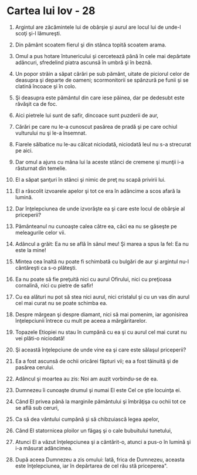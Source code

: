 # Cartea lui Iov - 28

1. Argintul are zăcămintele lui de obârşie şi aurul are locul lui de unde-l scoţi şi-l lămureşti. 

2. Din pământ scoatem fierul şi din stânca topită scoatem arama. 

3. Omul a pus hotare întunericului şi cercetează până în cele mai depărtate adâncuri, sfredelind piatra ascunsă în umbră şi în beznă. 

4. Un popor străin a săpat cărări pe sub pământ, uitate de piciorul celor de deasupra şi departe de oameni; scormonitorii se spânzură pe funii şi se clatină încoace şi în colo. 

5. Şi deasupra este pământul din care iese pâinea, dar pe dedesubt este răvăşit ca de foc. 

6. Aici pietrele lui sunt de safir, dincoace sunt puzderii de aur, 

7. Cărări pe care nu le-a cunoscut pasărea de pradă şi pe care ochiul vulturului nu şi le-a însemnat. 

8. Fiarele sălbatice nu le-au călcat niciodată, niciodată leul nu s-a strecurat pe aici. 

9. Dar omul a ajuns cu mâna lui la aceste stânci de cremene şi munţii i-a răsturnat din temelie. 

10. El a săpat şanţuri în stânci şi nimic de preţ nu scapă privirii lui. 

11. El a răscolit izvoarele apelor şi tot ce era în adâncime a scos afară la lumină. 

12. Dar înţelepciunea de unde izvorăşte ea şi care este locul de obârşie al priceperii? 

13. Pământeanul nu cunoaşte calea către ea, căci ea nu se găseşte pe meleagurile celor vii. 

14. Adâncul a grăit: Ea nu se află în sânul meu! Şi marea a spus la fel: Ea nu este la mine! 

15. Mintea cea înaltă nu poate fi schimbată cu bulgări de aur şi argintul nu-l cântăreşti ca s-o plăteşti. 

16. Ea nu poate să fie preţuită nici cu aurul Ofirului, nici cu preţioasa cornalină, nici cu pietre de safir! 

17. Cu ea alături nu pot să stea nici aurul, nici cristalul şi cu un vas din aurul cel mai curat nu se poate schimba ea. 

18. Despre mărgean şi despre diamant, nici să mai pomenim, iar agonisirea înţelepciunii întrece cu mult pe aceea a mărgăritarelor. 

19. Topazele Etiopiei nu stau în cumpănă cu ea şi cu aurul cel mai curat nu vei plăti-o niciodată! 

20. Şi această înţelepciune de unde vine ea şi care este sălaşul priceperii? 

21. Ea a fost ascunsă de ochii oricărei făpturi vii; ea a fost tăinuită şi de pasărea cerului. 

22. Adâncul şi moartea au zis: Noi am auzit vorbindu-se de ea. 

23. Dumnezeu îi cunoaşte drumul şi numai El este Cel ce ştie locuinţa ei. 

24. Când El privea până la marginile pământului şi îmbrăţişa cu ochii tot ce se află sub ceruri, 

25. Ca să dea vântului cumpănă şi să chibzuiască legea apelor, 

26. Când El statornicea ploilor un făgaş şi o cale bubuitului tunetului, 

27. Atunci El a văzut înţelepciunea şi a cântărit-o, atunci a pus-o în lumină şi i-a măsurat adâncimea. 

28. După aceea Dumnezeu a zis omului: Iată, frica de Dumnezeu, aceasta este înţelepciunea, iar în depărtarea de cel rău stă priceperea". 

